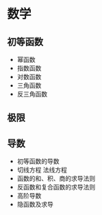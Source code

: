 # 数学

## 初等函数

- 幂函数
- 指数函数
- 对数函数
- 三角函数
- 反三角函数

## 极限

## 导数

- 初等函数的导数
- 切线方程 法线方程
- 函数的和、积、商的求导法则
- 反函数和复合函数的求导法则
- 高阶导数
- 隐函数及求导
